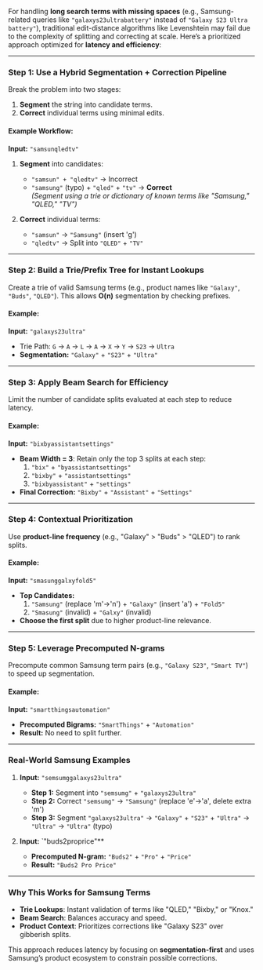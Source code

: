 For handling **long search terms with missing spaces** (e.g., Samsung-related queries like `"galaxys23ultrabattery"` instead of `"Galaxy S23 Ultra battery"`), traditional edit-distance algorithms like Levenshtein may fail due to the complexity of splitting and correcting at scale. Here’s a prioritized approach optimized for **latency and efficiency**:

---

### **Step 1: Use a Hybrid Segmentation + Correction Pipeline**
Break the problem into two stages:  
1. **Segment** the string into candidate terms.  
2. **Correct** individual terms using minimal edits.  

#### Example Workflow:
**Input:** `"samsunqledtv"`  
1. **Segment** into candidates:  
   - `"samsun" + "qledtv"` → Incorrect  
   - `"samsung"` (typo) + `"qled"` + `"tv"` → **Correct**  
   *(Segment using a trie or dictionary of known terms like "Samsung," "QLED," "TV")*  

2. **Correct** individual terms:  
   - `"samsun"` → `"Samsung"` (insert 'g')  
   - `"qledtv"` → Split into `"QLED"` + `"TV"`  

---

### **Step 2: Build a Trie/Prefix Tree for Instant Lookups**
Create a trie of valid Samsung terms (e.g., product names like `"Galaxy"`, `"Buds"`, `"QLED"`). This allows **O(n)** segmentation by checking prefixes.  

#### Example:  
**Input:** `"galaxys23ultra"`  
- Trie Path: `G` → `A` → `L` → `A` → `X` → `Y` → `S23` → `Ultra`  
- **Segmentation:** `"Galaxy"` + `"S23"` + `"Ultra"`  

---

### **Step 3: Apply Beam Search for Efficiency**
Limit the number of candidate splits evaluated at each step to reduce latency.  

#### Example:  
**Input:** `"bixbyassistantsettings"`  
- **Beam Width = 3**: Retain only the top 3 splits at each step:  
  1. `"bix"` + `"byassistantsettings"`  
  2. `"bixby"` + `"assistantsettings"`  
  3. `"bixbyassistant"` + `"settings"`  
- **Final Correction:** `"Bixby"` + `"Assistant"` + `"Settings"`  

---

### **Step 4: Contextual Prioritization**
Use **product-line frequency** (e.g., "Galaxy" > "Buds" > "QLED") to rank splits.  

#### Example:  
**Input:** `"smasunggalxyfold5"`  
- **Top Candidates:**  
  1. `"Samsung"` (replace 'm'→'n') + `"Galaxy"` (insert 'a') + `"Fold5"`  
  2. `"Smasung"` (invalid) + `"Galxy"` (invalid)  
- **Choose the first split** due to higher product-line relevance.  

---

### **Step 5: Leverage Precomputed N-grams**
Precompute common Samsung term pairs (e.g., `"Galaxy S23"`, `"Smart TV"`) to speed up segmentation.  

#### Example:  
**Input:** `"smartthingsautomation"`  
- **Precomputed Bigrams:** `"SmartThings"` + `"Automation"`  
- **Result:** No need to split further.  

---

### **Real-World Samsung Examples**
1. **Input:** `"semsumggalaxys23ultra"`  
   - **Step 1:** Segment into `"semsumg"` + `"galaxys23ultra"`  
   - **Step 2:** Correct `"semsumg"` → `"Samsung"` (replace 'e'→'a', delete extra 'm')  
   - **Step 3:** Segment `"galaxys23ultra"` → `"Galaxy"` + `"S23"` + `"Ultra"` → `"Ultra"` → `"Ultra"` (typo)  

2. **Input:** `"buds2proprice"**  
   - **Precomputed N-gram:** `"Buds2"` + `"Pro"` + `"Price"`  
   - **Result:** `"Buds2 Pro Price"`  

---

### **Why This Works for Samsung Terms**
- **Trie Lookups**: Instant validation of terms like "QLED," "Bixby," or "Knox."  
- **Beam Search**: Balances accuracy and speed.  
- **Product Context**: Prioritizes corrections like "Galaxy S23" over gibberish splits.  

This approach reduces latency by focusing on **segmentation-first** and uses Samsung’s product ecosystem to constrain possible corrections.
